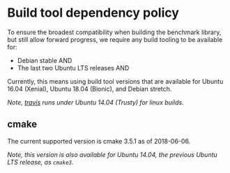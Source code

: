# Build tool dependency policy

To ensure the broadest compatibility when building the benchmark library, but still allow forward progress, we require
any build tooling to be available for:

* Debian stable AND
* The last two Ubuntu LTS releases AND

Currently, this means using build tool versions that are available for Ubuntu 16.04 (Xenial), Ubuntu 18.04 (Bionic), and
Debian stretch.

_Note, [travis](.travis.yml) runs under Ubuntu 14.04 (Trusty) for linux builds._

## cmake

The current supported version is cmake 3.5.1 as of 2018-06-06.

_Note, this version is also available for Ubuntu 14.04, the previous Ubuntu LTS release, as `cmake3`._
